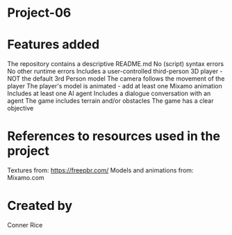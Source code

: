 # Project-06

# Features added
 The repository contains a descriptive README.md
No (script) syntax errors
No other runtime errors
Includes a user-controlled third-person 3D player - NOT the default 3rd Person model
The camera follows the movement of the player
The player's model is animated - add at least one Mixamo animation
Includes at least one AI agent
Includes a dialogue conversation with an agent
The game includes terrain and/or obstacles
The game has a clear objective
# References to resources used in the project
Textures from: https://freepbr.com/
Models and animations from: Mixamo.com

# Created by
Conner Rice
